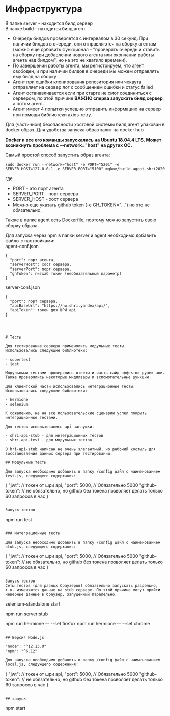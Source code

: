 # Инфраструктура

В папке server - находится билд сервер  
В папке build - находится билд агент

- Очередь билдов проверяется с интервалом в 30 секунд. При наличии билдов в очереди, они отправляются на сборку агентам (можно еще добавить функционал - "проверять очередь и ставить на сборку при добавлении нового агента или окончании работы агента над билдом", но на это не хватило времени).
- По завершении работы агента, мы регистрируем, что агент свободен, и при наличии билдов в очереди мы можем отправлять ему билд на сборку
- Агент при ошибки клонирования репозитория или чекаута отправляет на сервер лог с сообщением ошибки и статус failed
- Агент останавливается если при старте не смог соединиться с сервером, по этой причине **ВАЖНО сперва запускать билд сервер**, а потом агент.
- Агент имеет 4 попытки успешно отправить информацию на сервер при помощи библиотеки axios-retry.

Для (частичной) безопасности хостовой системы билд агент упакован в docker образ. Для удобства запуска образ залит на docker hub

**Docker и все его команды запускались на Ubuntu 18.04.4 LTS. Может возникнуть проблема с --network="host" на других ОС.**

Самый простой способ запустить образ агента:

```
sudo docker run --network="host" -e PORT="5201" -e SERVER_HOST=127.0.0.1 -e SERVER_PORT="5100" mgkov/build-agent-shri2020
```

где

- PORT - это порт агента
- SERVER_PORT - порт сервера
- SERVER_HOST - хост сервера
- Можно еще указать github token (-e GH_TOKEN="...") но это не обязательно.

Также в папке agent есть Dockerfile, поэтому можно запустить свою сборку образа.

Для запуска через npm в папки server и agent необходимо добавить файлы с настройками:  
agent-conf.json

```
{
  "port": порт агента,
  "serverHost": хост сервера,
  "serverPort": порт сервера,
  "ghToken": гитхаб токен (необязательный параметр)
}

```

server-conf.json

```
{
  "port": порт сервера,
  "apiBaseUrl": "https://hw.shri.yandex/api/",
  "apiToken": токен для ШРИ api
}




# Тесты

Для тестирование сервера применялись модульные тесты.
Использовались следующие библиотеки:

- supertest
- jest

Модульными тестами проверялись ответы и часть сайд эффектов ручек апи.
Также проверялись некоторые мидллвары и вспомогательные функции.

Для клиентской части использовались интеграционные тесты.
Использовались следующие библиотеки:

- hermione
- selenium

К сожалению, не на все пользовательские сценарии успел покрыть интеграционные тестами.

Для тестов использовались api заглушки.

- shri-api-stub - для интеграционных тестов
- shri-api-test - для модульных тестов

В hri-api-stub написан не очень элегантный, но рабочий костыль для восстановления данных сервера при тестировании.

## Модульные тесты

Для запуска необходимо добавить в папку /config файл с наименованием test.js, следующего содержания:

```

{
"jwt": // токен от шри api,
"port": 5000, // Обязательно 5000
"github-token": // не обязательно, но github без токена позволяет делать только 60 запросов в час
}

```

Запуск тестов

```

npm run test

```

### Интеграционные тесты

Для запуска необходимо добавить в папку /config файл с наименованием stub.js, следующего содержания:

```

{
"jwt": // токен от шри api,
"port": 5000, // Обязательно 5000
"github-token": // не обязательно, но github без токена позволяет делать только 60 запросов в час
}

```

Запуск тестов
Сеты тестов (для разных браузеров) обязательно запускать раздельно, т.к. изменяются данные на stub сервере. По этой причине могут прийти неверные данные в браузер, запущенный паралельно.

```

selenium-standalone start

npm run server:stub

npm run hermione -- --set firefox
npm run hermione -- --set chrome

```

## Версия Node.js

"node": "^12.13.0"
"npm": "^6.12"

Для запуска необходимо добавить в папку /config файл с наименованием local.js, следующего содержания:

```

{
"jwt": // токен от шри api,
"port": 5000, // Обязательно 5000
"github-token": // не обязательно, но github без токена позволяет делать только 60 запросов в час
}

```

## запуск

```

npm start

```

```
